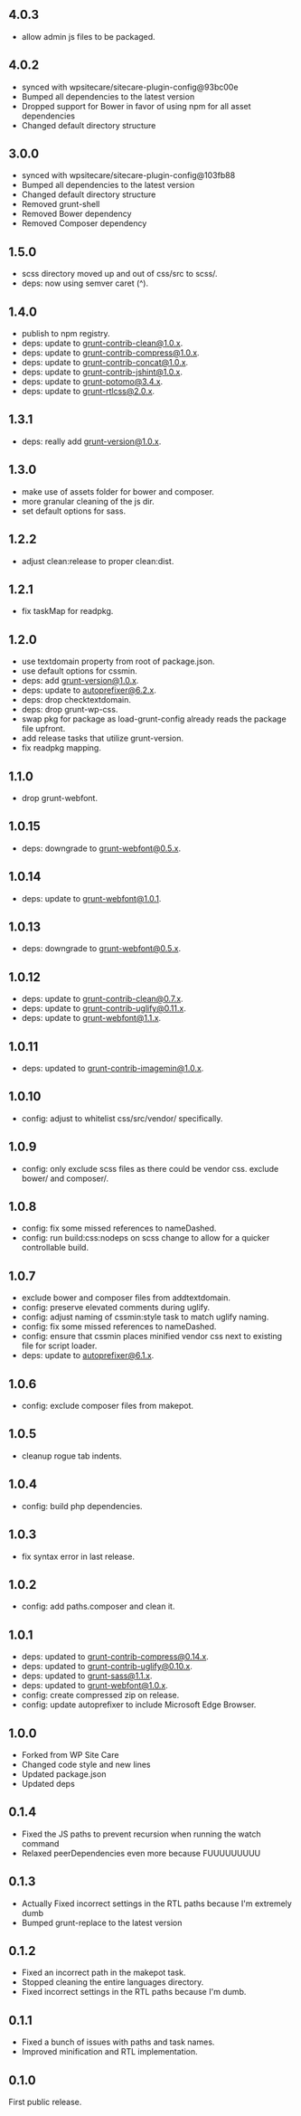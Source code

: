 ## 4.0.3

- allow admin js files to be packaged.

## 4.0.2

- synced with wpsitecare/sitecare-plugin-config@93bc00e
- Bumped all dependencies to the latest version
- Dropped support for Bower in favor of using npm for all asset dependencies
- Changed default directory structure

## 3.0.0

- synced with wpsitecare/sitecare-plugin-config@103fb88
- Bumped all dependencies to the latest version
- Changed default directory structure
- Removed grunt-shell
- Removed Bower dependency
- Removed Composer dependency

## 1.5.0

- scss directory moved up and out of css/src to scss/.
- deps: now using semver caret (^).

## 1.4.0

- publish to npm registry.
- deps: update to grunt-contrib-clean@1.0.x.
- deps: update to grunt-contrib-compress@1.0.x.
- deps: update to grunt-contrib-concat@1.0.x.
- deps: update to grunt-contrib-jshint@1.0.x.
- deps: update to grunt-potomo@3.4.x.
- deps: update to grunt-rtlcss@2.0.x.

## 1.3.1

- deps: really add grunt-version@1.0.x.

## 1.3.0

- make use of assets folder for bower and composer.
- more granular cleaning of the js dir.
- set default options for sass.

## 1.2.2

- adjust clean:release to proper clean:dist.

## 1.2.1

- fix taskMap for readpkg.

## 1.2.0

- use textdomain property from root of package.json.
- use default options for cssmin.
- deps: add grunt-version@1.0.x.
- deps: update to autoprefixer@6.2.x.
- deps: drop checktextdomain.
- deps: drop grunt-wp-css.
- swap pkg for package as load-grunt-config already reads the package file upfront.
- add release tasks that utilize grunt-version.
- fix readpkg mapping.

## 1.1.0

- drop grunt-webfont.

## 1.0.15

- deps: downgrade to grunt-webfont@0.5.x.

## 1.0.14

- deps: update to grunt-webfont@1.0.1.

## 1.0.13

- deps: downgrade to grunt-webfont@0.5.x.

## 1.0.12

- deps: update to grunt-contrib-clean@0.7.x.
- deps: update to grunt-contrib-uglify@0.11.x.
- deps: update to grunt-webfont@1.1.x.

## 1.0.11

- deps: updated to grunt-contrib-imagemin@1.0.x.

## 1.0.10

- config: adjust to whitelist css/src/vendor/ specifically.

## 1.0.9

- config: only exclude scss files as there could be vendor css. exclude bower/ and composer/.

## 1.0.8

- config: fix some missed references to nameDashed.
- config: run build:css:nodeps on scss change to allow for a quicker controllable build.

## 1.0.7

- exclude bower and composer files from addtextdomain.
- config: preserve elevated comments during uglify.
- config: adjust naming of cssmin:style task to match uglify naming.
- config: fix some missed references to nameDashed.
- config: ensure that cssmin places minified vendor css next to existing file for script loader.
- deps: update to autoprefixer@6.1.x.

## 1.0.6

- config: exclude composer files from makepot.

## 1.0.5

- cleanup rogue tab indents.

## 1.0.4

- config: build php dependencies.

## 1.0.3

- fix syntax error in last release.

## 1.0.2

- config: add paths.composer and clean it.

## 1.0.1

- deps: updated to grunt-contrib-compress@0.14.x.
- deps: updated to grunt-contrib-uglify@0.10.x.
- deps: updated to grunt-sass@1.1.x.
- deps: updated to grunt-webfont@1.0.x.
- config: create compressed zip on release.
- config: update autoprefixer to include Microsoft Edge Browser.

## 1.0.0

- Forked from WP Site Care
- Changed code style and new lines
- Updated package.json
- Updated deps

## 0.1.4

- Fixed the JS paths to prevent recursion when running the watch command
- Relaxed peerDependencies even more because FUUUUUUUUU

## 0.1.3

- Actually Fixed incorrect settings in the RTL paths because I'm extremely dumb
- Bumped grunt-replace to the latest version

## 0.1.2

- Fixed an incorrect path in the makepot task.
- Stopped cleaning the entire languages directory.
- Fixed incorrect settings in the RTL paths because I'm dumb.

## 0.1.1

- Fixed a bunch of issues with paths and task names.
- Improved minification and RTL implementation.

## 0.1.0

First public release.
